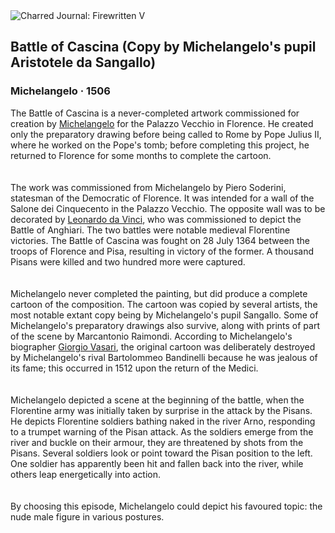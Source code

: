 <div class="artwork-of-the-day">
  <div class="container">
    <div class="img-wrapper">
      <img
        src="https://uploads1.wikiart.org/00291/images/michelangelo/1-1.jpg!Large.jpg"
        alt="Charred Journal: Firewritten V" />
    </div>
    <div class="artwork-detail">
      <div class="artwork-origin"> 
        <h2 class="artwork-name">Battle of Cascina (Copy by Michelangelo's pupil Aristotele da Sangallo)</h2>
        <h3 class="artist">
          Michelangelo
                    ·  1506
        </h3>
      </div>
      <p class="description">
        <span class="artwork-description-text ng-binding" ng-bind-html="viewModel.ArtworkOfTheDay.Description | unsafe">The Battle of Cascina is a never-completed artwork commissioned for creation by <a target="_blank" href="/en/michelangelo">Michelangelo</a> for the Palazzo Vecchio in Florence. He created only the preparatory drawing before being called to Rome by Pope Julius&nbsp;II, where he worked on the Pope's tomb; before completing this project, he returned to Florence for some months to complete the cartoon.<br>
<br>
<br>The work was commissioned from Michelangelo by Piero Soderini, statesman of the Democratic of Florence. It was intended for a wall of the Salone dei Cinquecento in the Palazzo Vecchio. The opposite wall was to be decorated by <a target="_blank" href="/en/leonardo-da-vinci">Leonardo da Vinci</a>, who was commissioned to depict the Battle of Anghiari. The two battles were notable medieval Florentine victories. The Battle of Cascina was fought on 28 July 1364 between the troops of Florence and Pisa, resulting in victory of the former. A thousand Pisans were killed and two hundred more were captured.<br>
<br>
<br>Michelangelo never completed the painting, but did produce a complete cartoon of the composition. The cartoon was copied by several artists, the most notable extant copy being by Michelangelo's pupil Sangallo. Some of Michelangelo's preparatory drawings also survive, along with prints of part of the scene by Marcantonio Raimondi. According to Michelangelo's biographer <a target="_blank" href="/en/giorgio-vasari">Giorgio Vasari</a>, the original cartoon was deliberately destroyed by Michelangelo's rival Bartolommeo Bandinelli because he was jealous of its fame; this occurred in 1512 upon the return of the Medici.<br>
<br>
<br>Michelangelo depicted a scene at the beginning of the battle, when the Florentine army was initially taken by surprise in the attack by the Pisans. He depicts Florentine soldiers bathing naked in the river Arno, responding to a trumpet warning of the Pisan attack. As the soldiers emerge from the river and buckle on their armour, they are threatened by shots from the Pisans. Several soldiers look or point toward the Pisan position to the left. One soldier has apparently been hit and fallen back into the river, while others leap energetically into action.<br>
<br>
<br>By choosing this episode, Michelangelo could depict his favoured topic: the nude male figure in various postures.<br></span>
                        <div class="text-shadow-container" ng-show="showShadow" style=""></div>
      </p>
    </div>
  </div>

</div>
